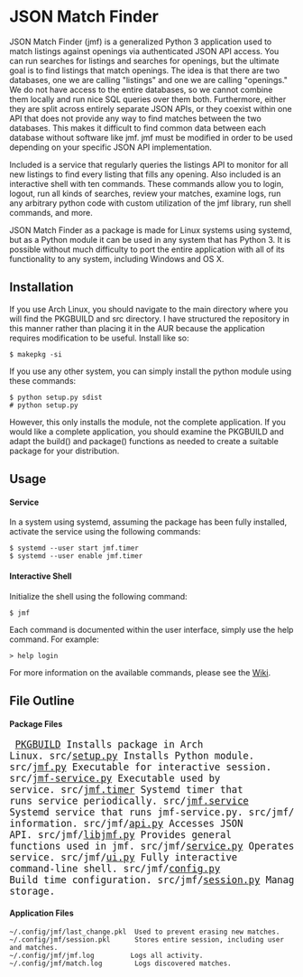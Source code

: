 # JSON Match Finder
JSON Match Finder (jmf) is a generalized Python 3 application used to match listings against openings via authenticated JSON API access. You can run searches for listings and searches for openings, but the ultimate goal is to find listings that match openings. The idea is that there are two databases, one we are calling "listings" and one we are calling "openings." We do not have access to the entire databases, so we cannot combine them locally and run nice SQL queries over them both. Furthermore, either they are split across entirely separate JSON APIs, or they coexist within one API that does not provide any way to find matches between the two databases. This makes it difficult to find common data between each database without software like jmf. jmf must be modified in order to be used depending on your specific JSON API implementation.

Included is a service that regularly queries the listings API to monitor for all new listings to find every listing that fills any opening. Also included is an interactive shell with ten commands. These commands allow you to login, logout, run all kinds of searches, review your matches, examine logs, run any arbitrary python code with custom utilization of the jmf library, run shell commands, and more.

JSON Match Finder as a package is made for Linux systems using systemd, but as a Python module it can be used in any system that has Python 3. It is possible without much difficulty to port the entire application with all of its functionality to any system, including Windows and OS X.

## Installation
If you use Arch Linux, you should navigate to the main directory where you will find the PKGBUILD and src directory. I have structured the repository in this manner rather than placing it in the AUR because the application requires modification to be useful. Install like so:
```
$ makepkg -si
```

If you use any other system, you can simply install the python module using these commands:
```
$ python setup.py sdist
# python setup.py
```
However, this only installs the module, not the complete application. If you would like a complete application, you should examine the PKGBUILD and adapt the build() and package() functions as needed to create a suitable package for your distribution.
## Usage
#### Service
In a system using systemd, assuming the package has been fully installed, activate the service using the following commands:
```
$ systemd --user start jmf.timer
$ systemd --user enable jmf.timer
```
#### Interactive Shell
Initialize the shell using the following command:
```
$ jmf
```
Each command is documented within the user interface, simply use the help command. For example:
```
> help login
```
For more information on the available commands, please see the [Wiki](https://github.com/dnut/jmf/wiki).
## File Outline
#### Package Files

<big><pre>
[PKGBUILD](PKGBUILD)              Installs package in Arch Linux.
src/[setup.py](src/setup.py)          Installs Python module.
src/[jmf.py](src/jmf.py)           Executable for interactive session.
src/[jmf-service.py](src/jmf-service.py)   Executable used by service.
src/[jmf.timer](src/jmf.timer)        Systemd timer that runs service periodically.
src/[jmf.service](src/jmf.service)      Systemd service that runs jmf-service.py.
src/jmf/[\__init__.py](src/jmf/__init__.py)  Python module information.
src/jmf/[api.py](src/jmf/api.py)       Accesses JSON API.
src/jmf/[libjmf.py](src/jmf/libjmf.py)   Provides general functions used in jmf.
src/jmf/[service.py](src/jmf/service.py)   Operates continuous automated service.
src/jmf/[ui.py](src/jmf/ui.py)        Fully interactive command-line shell.
src/jmf/[config.py](src/jmf/config.py)    Build time configuration.
src/jmf/[session.py](src/jmf/session.py)   Manages user session and match storage.
</pre></big>


#### Application Files
```
~/.config/jmf/last_change.pkl  Used to prevent erasing new matches.
~/.config/jmf/session.pkl      Stores entire session, including user and matches.
~/.config/jmf/jmf.log         Logs all activity.
~/.config/jmf/match.log        Logs discovered matches.
```

